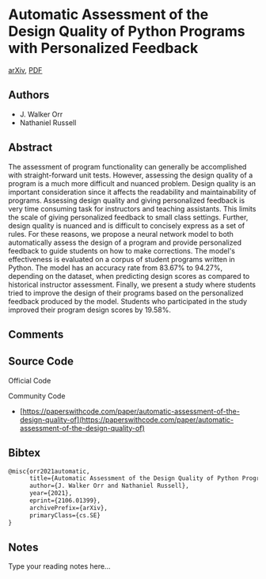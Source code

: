 
# Automatic Assessment of the Design Quality of Python Programs with Personalized Feedback

[arXiv](https://arxiv.org/abs/2106.01399), [PDF](https://arxiv.org/pdf/2106.01399.pdf)

## Authors

- J. Walker Orr
- Nathaniel Russell

## Abstract

The assessment of program functionality can generally be accomplished with straight-forward unit tests. However, assessing the design quality of a program is a much more difficult and nuanced problem. Design quality is an important consideration since it affects the readability and maintainability of programs. Assessing design quality and giving personalized feedback is very time consuming task for instructors and teaching assistants. This limits the scale of giving personalized feedback to small class settings. Further, design quality is nuanced and is difficult to concisely express as a set of rules. For these reasons, we propose a neural network model to both automatically assess the design of a program and provide personalized feedback to guide students on how to make corrections. The model's effectiveness is evaluated on a corpus of student programs written in Python. The model has an accuracy rate from 83.67% to 94.27%, depending on the dataset, when predicting design scores as compared to historical instructor assessment. Finally, we present a study where students tried to improve the design of their programs based on the personalized feedback produced by the model. Students who participated in the study improved their program design scores by 19.58%.

## Comments



## Source Code

Official Code



Community Code

- [https://paperswithcode.com/paper/automatic-assessment-of-the-design-quality-of](https://paperswithcode.com/paper/automatic-assessment-of-the-design-quality-of)

## Bibtex

```tex
@misc{orr2021automatic,
      title={Automatic Assessment of the Design Quality of Python Programs with Personalized Feedback}, 
      author={J. Walker Orr and Nathaniel Russell},
      year={2021},
      eprint={2106.01399},
      archivePrefix={arXiv},
      primaryClass={cs.SE}
}
```

## Notes

Type your reading notes here...


